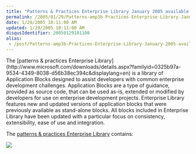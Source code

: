 ```yaml
---
title: "Patterns & Practices Enterprise Library January 2005 available on Microsoft web site"
permalink: /2005/01/29/Patterns-amp3b-Practices-Enterprise-Library-January-2005-available-on-Microsoft-web-site/
date: 1/29/2005 10:11:00 AM
updated: 1/29/2005 10:11:00 AM
disqusIdentifier: 20050129101100
alias:
 - /post/Patterns-amp3b-Practices-Enterprise-Library-January-2005-available-on-Microsoft-web-site.aspx/index.html
---
```

<div class="DetailsContent">The [patterns & practices Enterprise Library](http://www.microsoft.com/downloads/details.aspx?familyid=0325b97a-9534-4349-8038-d56b38ec394c&displaylang=en) is a library of Application Blocks designed to assist developers with common enterprise development challenges. Application Blocks are a type of guidance, provided as source code, that can be used as-is, extended or modified by developers for use on enterprise development projects. Enterprise Library features new and updated versions of application blocks that were previously available as stand-alone blocks. All blocks included in Enterprise Library have been updated with a particular focus on consistency, extensibility, ease of use and integration.</div> 

The [patterns & practices Enterprise Library](http://www.microsoft.com/downloads/details.aspx?familyid=0325b97a-9534-4349-8038-d56b38ec394c&displaylang=en) contains:
<!-- more -->

![](http://membres.lycos.fr/lkempe//enterpriselibrary.png)
